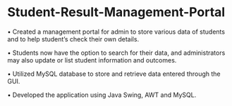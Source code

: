 # Student-Result-Management-Portal
  • Created a management portal for admin to store various data of students and to help student’s check their own
    details.
    
  • Students now have the option to search for their data, and administrators may also update or list student
    information and outcomes.
    
  • Utilized MySQL database to store and retrieve data entered through the GUI.
  
  • Developed the application using Java Swing, AWT and MySQL.
